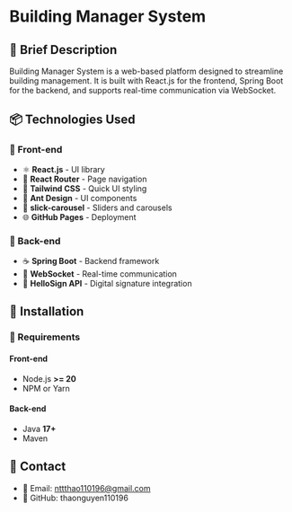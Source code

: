 # Building Manager System

## 🚀 Brief Description

Building Manager System is a web-based platform designed to streamline building management. It is built with React.js for the frontend, Spring Boot for the backend, and supports real-time communication via WebSocket.

## 📦 Technologies Used

### 🔹 Front-end
- ⚛ **React.js** - UI library
- 🚀 **React Router** - Page navigation
- 🎨 **Tailwind CSS** - Quick UI styling
- 🚀 **Ant Design** - UI components
- 🎠 **slick-carousel** - Sliders and carousels
- 🌐 **GitHub Pages** - Deployment

### 🔹 Back-end
- ☕ **Spring Boot** - Backend framework
- 🔌 **WebSocket** - Real-time communication
- 📝 **HelloSign API** - Digital signature integration

## 📌 Installation

### 🔧 Requirements

#### Front-end
- Node.js **>= 20**
- NPM or Yarn

#### Back-end
- Java **17+**
- Maven

## 📧 Contact

- 📩 Email: nttthao110196@gmail.com  
- 📌 GitHub: thaonguyen110196
